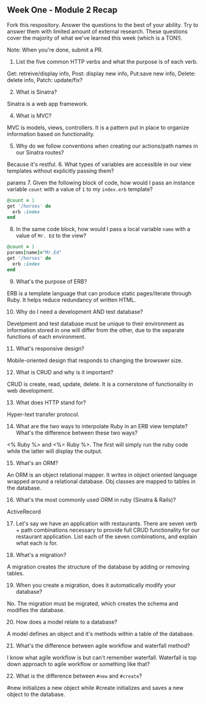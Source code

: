 ## Week One - Module 2 Recap

Fork this respository. Answer the questions to the best of your ability. Try to answer them with limited amount of external research. These questions cover the majority of what we've learned this week (which is a TON!). 

Note: When you're done, submit a PR. 

1. List the five common HTTP verbs and what the purpose is of each verb.

Get: retreive/display info, Post: display new info, Put:save new info, Delete: delete info, Patch: update/fix?

2. What is Sinatra?

Sinatra is a web app framework.

4. What is MVC?

MVC is models, views, controllers. It is a pattern put in place to organize information based on functionality.

5. Why do we follow conventions when creating our actions/path names in our Sinatra routes?

Because it's restful.
6. What types of variables are accessible in our view templates without explicitly passing them?

 params
7. Given the following block of code, how would I pass an instance variable `count` with a value of `1` to my `index.erb` template?
  
  ```ruby
  @count = 1
  get '/horses' do
    erb :index
  end
  ```

8. In the same code block, how would I pass a local variable `name` with a value of `Mr. Ed` to the view?

  ```ruby
  @count = 1
  params[name]="Mr.Ed"
  get '/horses' do
    erb :index
  end
  ```
9. What's the purpose of ERB?

ERB is a template language that can produce static pages/iterate through Ruby. It helps reduce redundancy of written HTML.

10. Why do I need a development AND test database?

Develpment and test database must be unique to their environment as information stored in one will differ from the other, due to the separate functions of each environment.

11. What's responsive design?

Mobile-oriented design that responds to changing the browswer size.

12. What is CRUD and why is it important?

CRUD is create, read, update, delete. It is a cornerstone of functionality in web development.

13. What does HTTP stand for? 

Hyper-text transfer protocol.

14. What are the two ways to interpolate Ruby in an ERB view template? What's the difference between these two ways?

<% Ruby %> and <%= Ruby %>. The first will simply run the ruby code while the latter will display the output.

15. What's an ORM?

An ORM is an object relational mapper. It writes in object oriented language wrapped around a relational database. Obj classes are mapped to tables in the database.

16. What's the most commonly used ORM in ruby (Sinatra & Rails)?

ActiveRecord

17. Let's say we have an application with restaurants. There are seven verb + path combinations necessary to provide full CRUD functionality for our restaurant application. List each of the seven combinations, and explain what each is for.


18. What's a migration? 

A migration creates the structure of the database by adding or removing tables.

19. When you create a migration, does it automatically modify your database?

No. The migration must be migrated, which creates the schema and modifies the database.

20. How does a model relate to a database?

A model defines an object and it's methods within a table of the database.

21. What's the difference between agile workflow and waterfall method?

I know what agile workflow is but can't remember waterfall. Waterfall is top down approach to agile workflow or something like that?

22. What is the difference between `#new` and `#create`?

#new initializes a new object while #create initializes and saves a new object to the database.
